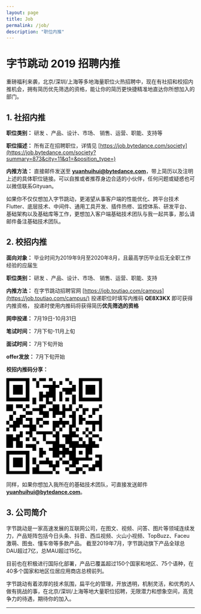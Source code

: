 ```yaml
---
layout: page
title: Job
permalink: /job/
description: "职位内推"
---
```



# 字节跳动 2019 招聘内推

重磅福利来袭，北京/深圳/上海等多地海量职位火热招聘中，现在有社招和校招内推机会，拥有简历优先筛选的资格，能让你的简历更快捷精准地直达你所想加入的部门。

## 1. 社招内推

**职位类别：**
研发 、产品、设计、市场、 销售、运营、职能、支持等

**职位描述：**
所有正在招聘职位，详情见 [https://job.bytedance.com/society](https://job.bytedance.com/society?summary=873&city=11&q1=&position_type=)

**内推方法：**
直接邮件发送至 **yuanhuihui@bytedance.com**，带上简历以及注明上述的具体职位链接。可以自推或者推荐身边合适的小伙伴，任何问题或疑惑也可以微信联系Gityuan。

如果你不仅仅想加入字节跳动，更渴望从事客户端的性能优化、跨平台技术Flutter、底层技术、中间件、通用工具开发、插件热修、监控体系、研发平台、基础架构以及基础库等工作，更想加入客户端基础技术团队与我一起共事，那么请邮件备注基础技术团队。

## 2. 校招内推

**面向对象：**
毕业时间为2019年9月至2020年8月，且最高学历毕业后无全职工作经验的应届生

**职位类别：**
研发 、产品、设计、市场、 销售、运营、职能、支持

**内推方法：**
在字节跳动招聘官网 [https://job.toutiao.com/campus](https://job.toutiao.com/campus/) 投递职位时填写内推码 **QE8X3KX** 即可获得内推资格，
投递时使用内推码将获得简历**优先筛选的资格**

**网申投递：**
7月19日-10月31日

**笔试时间：**
7月下旬-11月上旬

**面试时间：**
7月下旬开始

**offer发放：**
7月下旬开始

**校招内推码分享：**

![bytedance_neitui](/img/job/bytedance_neitui.png)

同样，如果你想加入我所在的基础技术团队，可直接发送邮件**yuanhuihui@bytedance.com**。

## 3. 公司简介

字节跳动是一家高速发展的互联网公司，在图文、视频、问答、图片等领域连续发力，产品矩阵包括今日头条、抖音、西瓜视频、火山小视频、TopBuzz、Faceu激萌、图虫、懂车帝等多款产品。 截至2019年7月，字节跳动旗下产品全球总DAU超过7亿，总MAU超过15亿。

目前也在积极进行国际化部署，产品已覆盖超过150个国家和地区、75个语种，在40多个国家和地区位居应用商店总榜前列。

字节跳动有着浓厚的技术氛围，扁平化的管理，开放透明，机制灵活，和优秀的人做有挑战的事，在北京/深圳/上海等地大量职位招聘，无限潜力和想象空间，高竞争力的待遇，期待你的加入。

---
